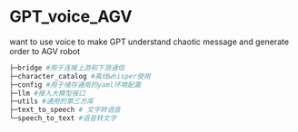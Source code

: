 # GPT_voice_AGV
want to use voice to make GPT understand chaotic message and generate order to AGV robot

```bash
├─bridge #用于连接上游和下游通信
├─character_catalog #离线whisper使用
├─config #用于储存通用的yaml环境配置
├─llm #接入大模型接口
├─utils #通用的第三方库
├─text_to_speech # 文字转语音
└─speech_to_text #语音转文字
```

